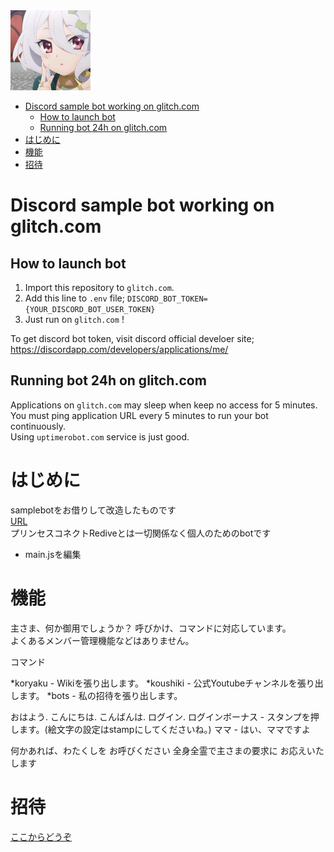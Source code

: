 <img src="https://github.com/Melnus/KokkoroMama/blob/master/img/9fe8c82253898301cddb47769f204a98.png" alt="CC" title="ME">  
  

- [Discord sample bot working on glitch.com](#discord-sample-bot-working-on-glitchcom)
  - [How to launch bot](#how-to-launch-bot)
  - [Running bot 24h on glitch.com](#running-bot-24h-on-glitchcom)
- [はじめに](#はじめに)
- [機能](#機能)
- [招待](#招待)
  
# Discord sample bot working on glitch.com  
  
## How to launch bot
  
1. Import this repository to `glitch.com`.  
1. Add this line to `.env` file; `DISCORD_BOT_TOKEN={YOUR_DISCORD_BOT_USER_TOKEN}`  
1. Just run on `glitch.com` !    
  
To get discord bot token, visit discord official develoer site; https://discordapp.com/developers/applications/me/  
  
## Running bot 24h on glitch.com  
   
Applications on `glitch.com` may sleep when keep no access for 5 minutes.  
You must ping application URL every 5 minutes to run your bot continuously.  
Using `uptimerobot.com` service is just good.  
  
# はじめに
samplebotをお借りして改造したものです  
[URL](https://glitch.com/~pumped-chopper)  
プリンセスコネクトRediveとは一切関係なく個人のためのbotです  
  
- main.jsを編集
  
# 機能
主さま、何か御用でしょうか？
呼びかけ、コマンドに対応しています。  
よくあるメンバー管理機能などはありません。  

コマンド

*koryaku - Wikiを張り出します。
*koushiki - 公式Youtubeチャンネルを張り出します。
*bots - 私の招待を張り出します。 

 おはよう. こんにちは. こんばんは. ログイン. ログインボーナス - スタンプを押します。(絵文字の設定はstampにしてくださいね。) 
 ママ - はい、ママですよ

何かあれば、わたくしを お呼びください 全身全霊で主さまの要求に お応えいたします
  
# 招待
[ここからどうぞ](https://discord.com/oauth2/authorize?client_id=840428547600678912&permissions=8&scope=bot)
